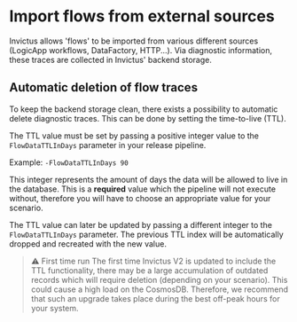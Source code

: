 # Import flows from external sources
Invictus allows 'flows' to be imported from various different sources (LogicApp workflows, DataFactory, HTTP...). Via diagnostic information, these traces are collected in Invictus' backend storage.

## Automatic deletion of flow traces
To keep the backend storage clean, there exists a possibility to automatic delete diagnostic traces. This can be done by setting the time-to-live (TTL).

The TTL value must be set by passing a positive integer value to the `FlowDataTTLInDays` parameter in your release pipeline. 

Example:
`-FlowDataTTLInDays 90`

This integer represents the amount of days the data will be allowed to live in the database. This is a **required** value 
which the pipeline will not execute without, therefore you will have to choose an appropriate value for your scenario. 

The TTL value can later be updated by passing a different integer to the `FlowDataTTLInDays` parameter. The previous TTL index will be automatically dropped and recreated with the new value.

> ⚠️ First time run
> The first time Invictus V2 is updated to include the TTL functionality, there may be a large accumulation of outdated records which will require deletion (depending on your scenario). This could cause a high load on the CosmosDB. Therefore, we recommend that such an upgrade takes place during the best off-peak hours for your system.
